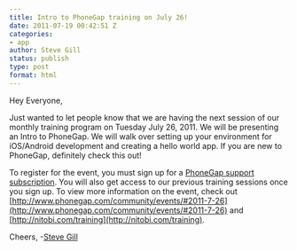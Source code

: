 ```yaml
---
title: Intro to PhoneGap training on July 26!
date: 2011-07-19 00:42:51 Z
categories:
- app
author: Steve Gill
status: publish
type: post
format: html
---
```


Hey Everyone,

Just wanted to let people know that we are having the next session of our monthly training program on Tuesday July 26, 2011\. We will be presenting an Intro to PhoneGap. We will walk over setting up your environment for iOS/Android development and creating a hello world app. If you are new to PhoneGap, definitely check this out!

To register for the event, you must sign up for a [PhoneGap support subscription](https://phonegap.com/support). You will also get access to our previous training sessions once you sign up. To view more information on the event, check out [http://www.phonegap.com/community/events/#2011-7-26](http://www.phonegap.com/community/events/#2011-7-26) and [http://nitobi.com/training](http://nitobi.com/training).

Cheers, -[Steve Gill](http://twitter.com/#/stevesgill)
